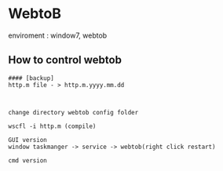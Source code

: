 # WebtoB

enviroment : window7, webtob

## How to control webtob

~~~
#### [backup]
http.m file - > http.m.yyyy.mm.dd



change directory webtob config folder

wscfl -i http.m (compile)

GUI version
window taskmanger -> service -> webtob(right click restart)

cmd version
~~~
